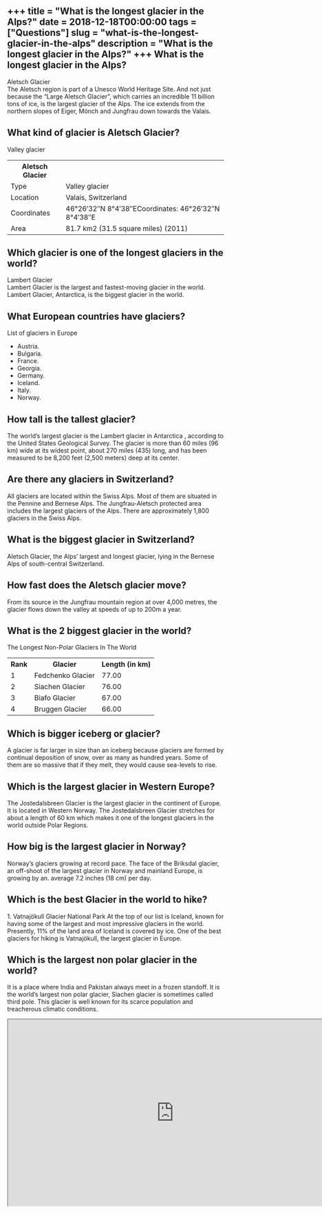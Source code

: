 +++
title = "What is the longest glacier in the Alps?"
date = 2018-12-18T00:00:00
tags = ["Questions"]
slug = "what-is-the-longest-glacier-in-the-alps"
description = "What is the longest glacier in the Alps?"
+++
What is the longest glacier in the Alps?
----------------------------------------

Aletsch Glacier  
The Aletsch region is part of a Unesco World Heritage Site. And not just because the “Large Aletsch Glacier”, which carries an incredible 11 billion tons of ice, is the largest glacier of the Alps. The ice extends from the northern slopes of Eiger, Mönch and Jungfrau down towards the Valais.

What kind of glacier is Aletsch Glacier?
----------------------------------------

Valley glacier

<table><tr><th>Aletsch Glacier</th></tr><tr><td>Type</td><td>Valley glacier</td></tr><tr><td>Location</td><td>Valais, Switzerland</td></tr><tr><td>Coordinates</td><td>46°26′32″N 8°4′38″ECoordinates: 46°26′32″N 8°4′38″E</td></tr><tr><td>Area</td><td>81.7 km2 (31.5 square miles) (2011)</td></tr></table>

Which glacier is one of the longest glaciers in the world?
----------------------------------------------------------

Lambert Glacier  
Lambert Glacier is the largest and fastest-moving glacier in the world. Lambert Glacier, Antarctica, is the biggest glacier in the world.

What European countries have glaciers?
--------------------------------------

List of glaciers in Europe

- Austria.
- Bulgaria.
- France.
- Georgia.
- Germany.
- Iceland.
- Italy.
- Norway.

How tall is the tallest glacier?
--------------------------------

The world’s largest glacier is the Lambert glacier in Antarctica , according to the United States Geological Survey. The glacier is more than 60 miles (96 km) wide at its widest point, about 270 miles (435) long, and has been measured to be 8,200 feet (2,500 meters) deep at its center.

Are there any glaciers in Switzerland?
--------------------------------------

All glaciers are located within the Swiss Alps. Most of them are situated in the Pennine and Bernese Alps. The Jungfrau-Aletsch protected area includes the largest glaciers of the Alps. There are approximately 1,800 glaciers in the Swiss Alps.

What is the biggest glacier in Switzerland?
-------------------------------------------

Aletsch Glacier, the Alps’ largest and longest glacier, lying in the Bernese Alps of south-central Switzerland.

How fast does the Aletsch glacier move?
---------------------------------------

From its source in the Jungfrau mountain region at over 4,000 metres, the glacier flows down the valley at speeds of up to 200m a year.

What is the 2 biggest glacier in the world?
-------------------------------------------

The Longest Non-Polar Glaciers In The World

<table><tr><th>Rank</th><th>Glacier</th><th>Length (in km)</th></tr><tr><td>1</td><td>Fedchenko Glacier</td><td>77.00</td></tr><tr><td>2</td><td>Siachen Glacier</td><td>76.00</td></tr><tr><td>3</td><td>Biafo Glacier</td><td>67.00</td></tr><tr><td>4</td><td>Bruggen Glacier</td><td>66.00</td></tr></table>

Which is bigger iceberg or glacier?
-----------------------------------

A glacier is far larger in size than an iceberg because glaciers are formed by continual deposition of snow, over as many as hundred years. Some of them are so massive that if they melt, they would cause sea-levels to rise.

Which is the largest glacier in Western Europe?
-----------------------------------------------

The Jostedalsbreen Glacier is the largest glacier in the continent of Europe. It is located in Western Norway. The Jostedalsbreen Glacier stretches for about a length of 60 km which makes it one of the longest glaciers in the world outside Polar Regions.

How big is the largest glacier in Norway?
-----------------------------------------

Norway’s glaciers growing at record pace. The face of the Briksdal glacier, an off-shoot of the largest glacier in Norway and mainland Europe, is growing by an. average 7.2 inches (18 cm) per day.

Which is the best Glacier in the world to hike?
-----------------------------------------------

1\. Vatnajökull Glacier National Park At the top of our list is Iceland, known for having some of the largest and most impressive glaciers in the world. Presently, 11% of the land area of Iceland is covered by ice. One of the best glaciers for hiking is Vatnajökull, the largest glacier in Europe.

Which is the largest non polar glacier in the world?
----------------------------------------------------

It is a place where India and Pakistan always meet in a frozen standoff. It is the world’s largest non polar glacier, Siachen glacier is sometimes called third pole. This glacier is well known for its scarce population and treacherous climatic conditions.

<iframe allow="accelerometer; autoplay; clipboard-write; encrypted-media; gyroscope; picture-in-picture" allowfullscreen="" class="__youtube_prefs__  epyt-is-override  no-lazyload" data-no-lazy="1" data-origheight="433" data-origwidth="770" data-skipgform_ajax_framebjll="" height="433" id="_ytid_60413" loading="lazy" src="https://www.youtube.com/embed/Sp4klbw7pos?enablejsapi=1&autoplay=0&cc_load_policy=0&cc_lang_pref=&iv_load_policy=1&loop=0&modestbranding=0&rel=1&fs=1&playsinline=0&autohide=2&theme=dark&color=red&controls=1&" title="YouTube player" width="770"></iframe>